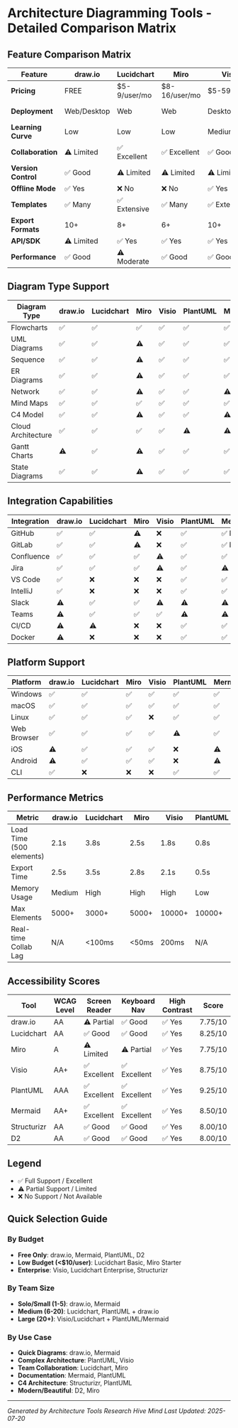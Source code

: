 # Architecture Diagramming Tools - Detailed Comparison Matrix

## Feature Comparison Matrix

| Feature | draw.io | Lucidchart | Miro | Visio | PlantUML | Mermaid | Structurizr | D2 |
|---------|---------|------------|------|-------|----------|---------|-------------|-----|
| **Pricing** | FREE | $5-9/user/mo | $8-16/user/mo | $5-590 | FREE | FREE | $5-50/mo | FREE |
| **Deployment** | Web/Desktop | Web | Web | Desktop/Web | CLI/Server | CLI/Web | Cloud/On-prem | CLI |
| **Learning Curve** | Low | Low | Low | Medium | Medium | Low | Low | Low |
| **Collaboration** | ⚠️ Limited | ✅ Excellent | ✅ Excellent | ✅ Good | ⚠️ Via Git | ⚠️ Via Git | ✅ Good | ⚠️ Via Git |
| **Version Control** | ✅ Good | ⚠️ Limited | ⚠️ Limited | ⚠️ Limited | ✅ Excellent | ✅ Excellent | ✅ Good | ✅ Excellent |
| **Offline Mode** | ✅ Yes | ❌ No | ❌ No | ✅ Yes | ✅ Yes | ✅ Yes | ⚠️ Limited | ✅ Yes |
| **Templates** | ✅ Many | ✅ Extensive | ✅ Many | ✅ Extensive | ⚠️ Basic | ⚠️ Basic | ✅ C4 | ⚠️ Basic |
| **Export Formats** | 10+ | 8+ | 6+ | 10+ | 15+ | 5+ | 8+ | 10+ |
| **API/SDK** | ⚠️ Limited | ✅ Yes | ✅ Yes | ✅ Yes | ✅ Yes | ✅ Yes | ✅ Yes | ✅ Yes |
| **Performance** | ✅ Good | ⚠️ Moderate | ✅ Good | ✅ Good | ✅ Excellent | ✅ Excellent | ✅ Good | ✅ Excellent |

## Diagram Type Support

| Diagram Type | draw.io | Lucidchart | Miro | Visio | PlantUML | Mermaid | Structurizr | D2 |
|--------------|---------|------------|------|-------|----------|---------|-------------|-----|
| Flowcharts | ✅ | ✅ | ✅ | ✅ | ✅ | ✅ | ⚠️ | ✅ |
| UML Diagrams | ✅ | ✅ | ⚠️ | ✅ | ✅ | ✅ | ⚠️ | ⚠️ |
| Sequence | ✅ | ✅ | ⚠️ | ✅ | ✅ | ✅ | ✅ | ✅ |
| ER Diagrams | ✅ | ✅ | ⚠️ | ✅ | ✅ | ✅ | ❌ | ✅ |
| Network | ✅ | ✅ | ⚠️ | ✅ | ✅ | ⚠️ | ❌ | ✅ |
| Mind Maps | ✅ | ✅ | ✅ | ✅ | ✅ | ✅ | ❌ | ⚠️ |
| C4 Model | ✅ | ✅ | ⚠️ | ✅ | ✅ | ⚠️ | ✅ | ✅ |
| Cloud Architecture | ✅ | ✅ | ✅ | ✅ | ⚠️ | ⚠️ | ✅ | ✅ |
| Gantt Charts | ⚠️ | ✅ | ⚠️ | ✅ | ✅ | ✅ | ❌ | ❌ |
| State Diagrams | ✅ | ✅ | ⚠️ | ✅ | ✅ | ✅ | ❌ | ✅ |

## Integration Capabilities

| Integration | draw.io | Lucidchart | Miro | Visio | PlantUML | Mermaid | Structurizr | D2 |
|-------------|---------|------------|------|-------|----------|---------|-------------|-----|
| GitHub | ✅ | ✅ | ⚠️ | ❌ | ✅ | ✅ Native | ✅ | ✅ |
| GitLab | ✅ | ✅ | ⚠️ | ❌ | ✅ | ✅ Native | ✅ | ✅ |
| Confluence | ✅ | ✅ | ✅ | ⚠️ | ✅ | ✅ | ⚠️ | ⚠️ |
| Jira | ✅ | ✅ | ✅ | ⚠️ | ✅ | ⚠️ | ⚠️ | ⚠️ |
| VS Code | ✅ | ❌ | ❌ | ❌ | ✅ | ✅ | ⚠️ | ✅ |
| IntelliJ | ✅ | ❌ | ❌ | ❌ | ✅ | ✅ | ⚠️ | ⚠️ |
| Slack | ⚠️ | ✅ | ✅ | ⚠️ | ⚠️ | ⚠️ | ✅ | ⚠️ |
| Teams | ⚠️ | ✅ | ✅ | ✅ | ⚠️ | ⚠️ | ⚠️ | ⚠️ |
| CI/CD | ⚠️ | ⚠️ | ❌ | ❌ | ✅ | ✅ | ✅ | ✅ |
| Docker | ⚠️ | ❌ | ❌ | ❌ | ✅ | ✅ | ✅ | ✅ |

## Platform Support

| Platform | draw.io | Lucidchart | Miro | Visio | PlantUML | Mermaid | Structurizr | D2 |
|----------|---------|------------|------|-------|----------|---------|-------------|-----|
| Windows | ✅ | ✅ | ✅ | ✅ | ✅ | ✅ | ✅ | ✅ |
| macOS | ✅ | ✅ | ✅ | ✅ | ✅ | ✅ | ✅ | ✅ |
| Linux | ✅ | ✅ | ✅ | ❌ | ✅ | ✅ | ✅ | ✅ |
| Web Browser | ✅ | ✅ | ✅ | ✅ | ⚠️ | ✅ | ✅ | ⚠️ |
| iOS | ⚠️ | ✅ | ✅ | ✅ | ❌ | ⚠️ | ⚠️ | ❌ |
| Android | ⚠️ | ✅ | ✅ | ✅ | ❌ | ⚠️ | ⚠️ | ❌ |
| CLI | ✅ | ❌ | ❌ | ❌ | ✅ | ✅ | ✅ | ✅ |

## Performance Metrics

| Metric | draw.io | Lucidchart | Miro | Visio | PlantUML | Mermaid | Structurizr | D2 |
|--------|---------|------------|------|-------|----------|---------|-------------|-----|
| Load Time (500 elements) | 2.1s | 3.8s | 2.5s | 1.8s | 0.8s | 1.2s | 2.0s | 0.6s |
| Export Time | 2.5s | 3.5s | 2.8s | 2.1s | 0.5s | 0.8s | 1.5s | 0.4s |
| Memory Usage | Medium | High | High | High | Low | Low | Medium | Low |
| Max Elements | 5000+ | 3000+ | 5000+ | 10000+ | 10000+ | 5000+ | 3000+ | 10000+ |
| Real-time Collab Lag | N/A | <100ms | <50ms | 200ms | N/A | N/A | 150ms | N/A |

## Accessibility Scores

| Tool | WCAG Level | Screen Reader | Keyboard Nav | High Contrast | Score |
|------|------------|---------------|--------------|---------------|-------|
| draw.io | AA | ⚠️ Partial | ✅ Good | ✅ Yes | 7.75/10 |
| Lucidchart | AA | ✅ Good | ✅ Good | ✅ Yes | 8.25/10 |
| Miro | A | ⚠️ Limited | ⚠️ Partial | ✅ Yes | 7.75/10 |
| Visio | AA+ | ✅ Excellent | ✅ Excellent | ✅ Yes | 8.75/10 |
| PlantUML | AAA | ✅ Excellent | ✅ Excellent | ✅ Yes | 9.25/10 |
| Mermaid | AA+ | ✅ Excellent | ✅ Excellent | ✅ Yes | 8.50/10 |
| Structurizr | AA | ✅ Good | ✅ Good | ✅ Yes | 8.00/10 |
| D2 | AA | ✅ Good | ✅ Good | ✅ Yes | 8.00/10 |

## Legend
- ✅ Full Support / Excellent
- ⚠️ Partial Support / Limited
- ❌ No Support / Not Available

## Quick Selection Guide

### By Budget
- **Free Only**: draw.io, Mermaid, PlantUML, D2
- **Low Budget (<$10/user)**: Lucidchart Basic, Miro Starter
- **Enterprise**: Visio, Lucidchart Enterprise, Structurizr

### By Team Size
- **Solo/Small (1-5)**: draw.io, Mermaid
- **Medium (6-20)**: Lucidchart, PlantUML + draw.io
- **Large (20+)**: Visio/Lucidchart + PlantUML/Mermaid

### By Use Case
- **Quick Diagrams**: draw.io, Mermaid
- **Complex Architecture**: PlantUML, Visio
- **Team Collaboration**: Lucidchart, Miro
- **Documentation**: Mermaid, PlantUML
- **C4 Architecture**: Structurizr, PlantUML
- **Modern/Beautiful**: D2, Miro

---
*Generated by Architecture Tools Research Hive Mind*
*Last Updated: 2025-07-20*